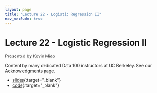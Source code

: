 ```yaml
---
layout: page
title: "Lecture 22 - Logistic Regression II"
nav_exclude: true
---
```


# Lecture 22 - Logistic Regression II

Presented by Kevin Miao

Content by many dedicated Data 100 instructors at UC Berkeley. See our [Acknowledgments](../../acks) page.

- [slides](https://docs.google.com/presentation/d/1HEk_YIdI7EjhJy34lyiM1_oiCULGZDNB0DWKa26rqy8/edit?usp=sharing){:target="_blank"}
- [code](https://data100.datahub.berkeley.edu/hub/user-redirect/git-pull?repo=https%3A%2F%2Fgithub.com%2FDS-100%2Fsu24-materials&urlpath=lab%2Ftree%2Fsu24-materials%2Flecture%2Flec22%2Flec22.ipynb&branch=main){:target="_blank"}
<!-- - [recording](https://bcourses.berkeley.edu/courses/1535115/external_tools/90481){:target="_blank"} -->
